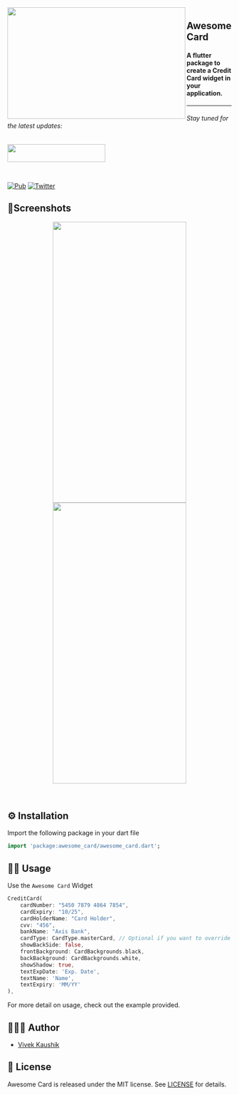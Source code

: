 <a href="https://github.com/iamvivekkaushik/AwesomeCard">
<img align="left" src="https://raw.githubusercontent.com/iamvivekkaushik/AwesomeCard/master/screenshot/card.gif" width="400" height="250" /></a>

<p><h2 align="left">Awesome Card</h2></p>

<h4>A flutter package to create a Credit Card widget in your application.</h4>


___


<p><h6>Stay tuned for the latest updates:</h6>
<a href="https://github.com/iamvivekkaushik" >
<img src="https://raw.githubusercontent.com/iamvivekkaushik/AwesomeCard/master/screenshot/github.png" width="220" height="40"></a></p>

</br>

[![Pub](https://img.shields.io/pub/v/awesome_card)](https://pub.dev/packages/awesome_card/versions/1.1.0)
[![Twitter](https://img.shields.io/badge/Twitter-@iamvivekkaushik-blue.svg?style=flat)](https://twitter.com/iamvivekkaushik)

## 📱Screenshots
<p align="center">
<img src="https://raw.githubusercontent.com/iamvivekkaushik/AwesomeCard/master/screenshot/front.png" width="300" height="630"/>
<img src="https://raw.githubusercontent.com/iamvivekkaushik/AwesomeCard/master/screenshot/back.png" width="300" height="630"/>
</p>
<br>

## ⚙️ Installation

Import the following package in your dart file

```dart
import 'package:awesome_card/awesome_card.dart';
```

## 👨‍💻 Usage

Use the `Awesome Card` Widget

```dart
CreditCard(
    cardNumber: "5450 7879 4864 7854",
    cardExpiry: "10/25",
    cardHolderName: "Card Holder",
    cvv: "456",
    bankName: "Axis Bank",
    cardType: CardType.masterCard, // Optional if you want to override Card Type
    showBackSide: false,
    frontBackground: CardBackgrounds.black,
    backBackground: CardBackgrounds.white,
    showShadow: true,
    textExpDate: 'Exp. Date',
    textName: 'Name',
    textExpiry: 'MM/YY'
),
```

For more detail on usage, check out the example provided.


## 🙍🏻‍♂️ Author

* [Vivek Kaushik](http://github.com/iamvivekkaushik/)


## 📄 License

Awesome Card is released under the MIT license.
See [LICENSE](./LICENSE) for details.

